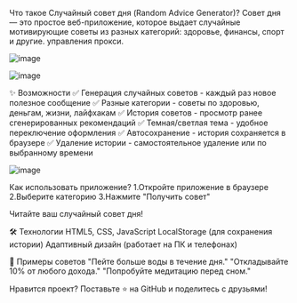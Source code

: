 Что такое Случайный совет дня (Random Advice Generator)?
Совет дня — это простое веб-приложение, которое выдает случайные мотивирующие советы из разных категорий: здоровье, финансы, спорт и другие.
 управления прокси.
 
![image](https://github.com/user-attachments/assets/53f54f32-3abc-42c6-bda7-2cae52345d77)

![image](https://github.com/user-attachments/assets/6b231918-1749-4c8f-8bba-eecb3767b753)


✨ Возможности
✅ Генерация случайных советов - каждый раз новое полезное сообщение
✅ Разные категории - советы по здоровью, деньгам, жизни, лайфхакам
✅ История советов - просмотр ранее сгенерированных рекомендаций
✅ Темная/светлая тема - удобное переключение оформления
✅ Автосохранение - история сохраняется в браузере
✅ Удаление истории - самостоятельное удаление или по выбранному времени

![image](https://github.com/user-attachments/assets/85994d95-c93b-4c08-afba-aad8ee59231f)


Как использовать приложение?
1.Откройте приложение в браузере
2.Выберите категорию 
3.Нажмите "Получить совет"

Читайте ваш случайный совет дня!

🛠 Технологии
HTML5, CSS, JavaScript
LocalStorage (для сохранения истории)
Адаптивный дизайн (работает на ПК и телефонах)

📜 Примеры советов
"Пейте больше воды в течение дня."
"Откладывайте 10% от любого дохода."
"Попробуйте медитацию перед сном."

Нравится проект?
Поставьте ⭐ на GitHub и поделитесь с друзьями!


